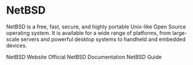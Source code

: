 # NetBSD

NetBSD is a free, fast, secure, and highly portable Unix-like Open Source operating system. It is available for a wide range of platforms, from large-scale servers and powerful desktop systems to handheld and embedded devices.

<BadgeLink badgeText='Official Website' colorScheme='blue' href='https://netbsd.org/'>NetBSD Website</BadgeLink>
<BadgeLink badgeText='Official Documentation' colorScheme='blue' href='https://netbsd.org/docs/'>Official NetBSD Documentation</BadgeLink>
<BadgeLink badgeText='Guide' colorScheme='blue' href='https://netbsd.org/docs/guide/en/index.html'>NetBSD Guide</BadgeLink>
